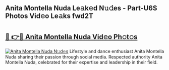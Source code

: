 ## Anita Montella Nuda Le𝚊k𝚎d N𝚞𝚍es - Part-U6S Photos Vid𝚎o Le𝚊ks fwd2T

# <h2><a href="http://fbfrl9.evod.top/?m=Anita+Montella+Nuda">🔗 👉🔴 Anita Montella Nuda Vid𝚎o Ph𝚘t𝚘s</a></h2>

[![Anita Montella Nuda N𝚞d𝚎s](https://i.imgur.com/8V9OHl7.gif)](http://fbfrl9.evod.top/?m=Anita+Montella+Nuda)
Lifestyle and dance enthusiast Anita Montella Nuda sharing their passion through social media. Respected authority Anita Montella Nuda, celebrated for their expertise and leadership in their field. 

